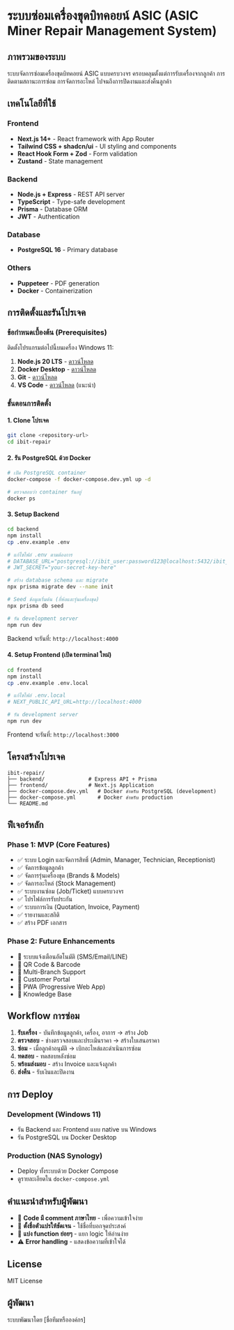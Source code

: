 # ระบบซ่อมเครื่องขุดบิทคอยน์ ASIC (ASIC Miner Repair Management System)

## ภาพรวมของระบบ

ระบบจัดการซ่อมเครื่องขุดบิทคอยน์ ASIC แบบครบวงจร ครอบคลุมตั้งแต่การรับเครื่องจากลูกค้า การติดตามสถานะการซ่อม การจัดการอะไหล่ ไปจนถึงการปิดงานและส่งคืนลูกค้า

## เทคโนโลยีที่ใช้

### Frontend
- **Next.js 14+** - React framework with App Router
- **Tailwind CSS + shadcn/ui** - UI styling and components
- **React Hook Form + Zod** - Form validation
- **Zustand** - State management

### Backend
- **Node.js + Express** - REST API server
- **TypeScript** - Type-safe development
- **Prisma** - Database ORM
- **JWT** - Authentication

### Database
- **PostgreSQL 16** - Primary database

### Others
- **Puppeteer** - PDF generation
- **Docker** - Containerization

## การติดตั้งและรันโปรเจค

### ข้อกำหนดเบื้องต้น (Prerequisites)

ติดตั้งโปรแกรมต่อไปนี้บนเครื่อง Windows 11:

1. **Node.js 20 LTS** - [ดาวน์โหลด](https://nodejs.org/)
2. **Docker Desktop** - [ดาวน์โหลด](https://www.docker.com/products/docker-desktop/)
3. **Git** - [ดาวน์โหลด](https://git-scm.com/)
4. **VS Code** - [ดาวน์โหลด](https://code.visualstudio.com/) (แนะนำ)

### ขั้นตอนการติดตั้ง

#### 1. Clone โปรเจค

```bash
git clone <repository-url>
cd ibit-repair
```

#### 2. รัน PostgreSQL ด้วย Docker

```bash
# เปิด PostgreSQL container
docker-compose -f docker-compose.dev.yml up -d

# ตรวจสอบว่า container รันอยู่
docker ps
```

#### 3. Setup Backend

```bash
cd backend
npm install
cp .env.example .env

# แก้ไขไฟล์ .env ตามต้องการ
# DATABASE_URL="postgresql://ibit_user:password123@localhost:5432/ibit_repair"
# JWT_SECRET="your-secret-key-here"

# สร้าง database schema และ migrate
npx prisma migrate dev --name init

# Seed ข้อมูลเริ่มต้น (ยี่ห้อและรุ่นเครื่องขุด)
npx prisma db seed

# รัน development server
npm run dev
```

Backend จะรันที่: `http://localhost:4000`

#### 4. Setup Frontend (เปิด terminal ใหม่)

```bash
cd frontend
npm install
cp .env.example .env.local

# แก้ไขไฟล์ .env.local
# NEXT_PUBLIC_API_URL=http://localhost:4000

# รัน development server
npm run dev
```

Frontend จะรันที่: `http://localhost:3000`

## โครงสร้างโปรเจค

```
ibit-repair/
├── backend/              # Express API + Prisma
├── frontend/             # Next.js Application
├── docker-compose.dev.yml   # Docker สำหรับ PostgreSQL (development)
├── docker-compose.yml       # Docker สำหรับ production
└── README.md
```

## ฟีเจอร์หลัก

### Phase 1: MVP (Core Features)
- ✅ ระบบ Login และจัดการสิทธิ์ (Admin, Manager, Technician, Receptionist)
- ✅ จัดการข้อมูลลูกค้า
- ✅ จัดการรุ่นเครื่องขุด (Brands & Models)
- ✅ จัดการอะไหล่ (Stock Management)
- ✅ ระบบงานซ่อม (Job/Ticket) แบบครบวงจร
- ✅ โปรไฟล์การรับประกัน
- ✅ ระบบการเงิน (Quotation, Invoice, Payment)
- ✅ รายงานและสถิติ
- ✅ สร้าง PDF เอกสาร

### Phase 2: Future Enhancements
- 🔄 ระบบแจ้งเตือนอัตโนมัติ (SMS/Email/LINE)
- 🔄 QR Code & Barcode
- 🔄 Multi-Branch Support
- 🔄 Customer Portal
- 🔄 PWA (Progressive Web App)
- 🔄 Knowledge Base

## Workflow การซ่อม

1. **รับเครื่อง** - บันทึกข้อมูลลูกค้า, เครื่อง, อาการ → สร้าง Job
2. **ตรวจสอบ** - ช่างตรวจสอบและประเมินราคา → สร้างใบเสนอราคา
3. **ซ่อม** - เมื่อลูกค้าอนุมัติ → เบิกอะไหล่และดำเนินการซ่อม
4. **ทดสอบ** - ทดสอบหลังซ่อม
5. **พร้อมส่งมอบ** - สร้าง Invoice และแจ้งลูกค้า
6. **ส่งคืน** - รับเงินและปิดงาน

## การ Deploy

### Development (Windows 11)
- รัน Backend และ Frontend แบบ native บน Windows
- รัน PostgreSQL บน Docker Desktop

### Production (NAS Synology)
- Deploy ทั้งระบบด้วย Docker Compose
- ดูรายละเอียดใน `docker-compose.yml`

## คำแนะนำสำหรับผู้พัฒนา

- 📝 **Code มี comment ภาษาไทย** - เพื่อความเข้าใจง่าย
- 🎯 **ตั้งชื่อตัวแปรให้ชัดเจน** - ใช้ชื่อที่บอกจุดประสงค์
- 🧩 **แบ่ง function ย่อยๆ** - แยก logic ให้อ่านง่าย
- ⚠️ **Error handling** - แสดงข้อความที่เข้าใจได้

## License

MIT License

## ผู้พัฒนา

ระบบพัฒนาโดย [ชื่อทีมหรือองค์กร]

